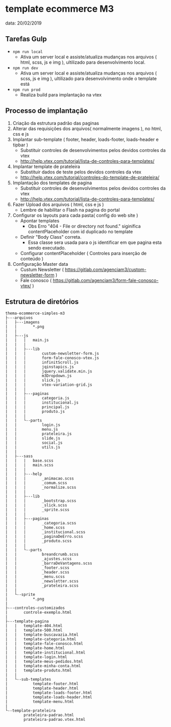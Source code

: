 # template ecommerce M3
 data: 20/02/2019

## Tarefas  Gulp

- `npm run local`
	- Ativa um server local e assiste/atualiza mudanças nos arquivos ( html, scss, js e img ), ultilizado para desenvolvimento local.
- `npm run dev`
	- Ativa um server local e assiste/atualiza mudanças nos arquivos ( scss, js e img ), ultilizado para desenvolvimento onde o template está
- `npm run prod`
	- Realiza build para implantação na vtex

## Processo de implantação

1. Criação da estrutura padrão das paginas
2. Alterar das requisições dos arquivos( normalmente imagens ), no html, css e js
3. Implantar sub-template ( footer, header, loads-footer, loads-header e tipbar )
    * Substituir controles de desenvolvimentos pelos devidos controles da vtex
    * http://help.vtex.com/tutorial/lista-de-controles-para-templates/
4. Implantar template de prateleira
    * Substituir dados de teste pelos devidos controles da vtex
    * http://help.vtex.com/tutorial/controles-do-template-de-prateleira/
5. Implantação dos templates de pagina
    * Substituir controles de desenvolvimentos pelos devidos controles da vtex
    * http://help.vtex.com/tutorial/lista-de-controles-para-templates/
6. Fazer Upload dos arquivos ( html, css e js )
    * Lembre de habilitar o Flash na pagina do portal
7. Configurar os layouts para cada pasta( config do web site )
    * Apontar templates
        * Obs Erro "404 - File or directory not found." siginifica contentPlaceholder com id duplicado no template
    * Definir  "Body Class" correta.
        * Essa classe sera usada para o js identificar em que pagina esta sendo executado.
    * Configurar contentPlaceholder ( Controles para inserção de conteúdo )
8. Configuração Master data
    * Custum Newsletter ( https://gitlab.com/agenciam3/custom-newsletter-form )
    * Fale conosco ( https://gitlab.com/agenciam3/form-fale-conosco-vtex/ )

## Estrutura de diretórios
```
thema-ecommerce-simples-m3
├---arquivos
|   ├---imagens
|   |       *.png
|   |
|   ├---js
|   |   |   main.js
|   |   |
|   |   ├---lib
|   |   |       custom-newsletter-form.js
|   |   |       form-fale-conosco-vtex.js
|   |   |       infinitScroll.js
|   |   |       jqinstapics.js
|   |   |       jquery.validate.min.js
|   |   |       m3Dropdown.js
|   |   |       slick.js
|   |   |       vtex-variation-grid.js
|   |   |
|   |   ├---paginas
|   |   |       categoria.js
|   |   |       institucional.js
|   |   |       principal.js
|   |   |       produto.js
|   |   |
|   |   └--parts
|   |           login.js
|   |           menu.js
|   |           prateleira.js
|   |           slide.js
|   |           social.js
|   |           utils.js
|   |
|   ├---sass
|   |   |   base.scss
|   |   |   main.scss
|   |   |
|   |   ├---help
|   |   |       _animacao.scss
|   |   |       _comum.scss
|   |   |       _normalize.scss
|   |   |
|   |   ├---lib
|   |   |       _bootstrap.scss
|   |   |       _slick.scss
|   |   |       _sprite.scss
|   |   |
|   |   ├---paginas
|   |   |       _categoria.scss
|   |   |       _home.scss
|   |   |       _institucional.scss
|   |   |       _paginaDeErro.scss
|   |   |       _produto.scss
|   |   |
|   |   └--parts
|   |           breandcrumb.scss
|   |           _ajustes.scss
|   |           _barraDeVantagens.scss
|   |           _footer.scss
|   |           _header.scss
|   |           _menu.scss
|   |           _newsletter.scss
|   |           _prateleira.scss
|   |
|   └--sprite
|           *.png
|
├---controles-customizados
|       controle-exemplo.html
|
├---template-pagina
|   |   template-404.html
|   |   template-500.html
|   |   template-buscavazia.html
|   |   template-categoria.html
|   |   template-fale-conosco.html
|   |   template-home.html
|   |   template-institucional.html
|   |   template-login.html
|   |   template-meus-pedidos.html
|   |   template-minha-conta.html
|   |   template-produto.html
|   |
|   └--sub-templates
|           template-footer.html
|           template-header.html
|           template-loads-footer.html
|           template-loads-header.html
|           template-menu.html
|
└--template-prateleira
        prateleira-padrao.html
        prateleira-padrao.vtex.html
```
